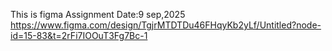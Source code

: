 This is figma Assignment
Date:9 sep,2025
https://www.figma.com/design/TgjrMTDTDu46FHqyKb2yLf/Untitled?node-id=15-83&t=2rFi7IOOuT3Fg7Bc-1